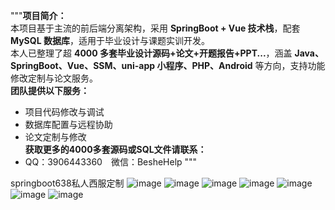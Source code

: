 """**项目简介：**  
本项目基于主流的前后端分离架构，采用 **SpringBoot + Vue 技术栈**，配套 **MySQL 数据库**，适用于毕业设计与课题实训开发。  
本人已整理了超 **4000 多套毕业设计源码+论文+开题报告+PPT...**，涵盖 **Java、SpringBoot、Vue、SSM、uni-app 小程序、PHP、Android** 等方向，支持功能修改定制与论文服务。  
**团队提供以下服务：**  
- 项目代码修改与调试  
- 数据库配置与远程协助  
- 论文定制与修改  
**获取更多的4000多套源码或SQL文件请联系：**  
- QQ：3906443360 微信：BesheHelp
"""

springboot638私人西服定制
![image](https://github.com/user-attachments/assets/a8d4fcea-3b36-40c5-9570-fa2dbfdb1222)
![image](https://github.com/user-attachments/assets/d2fea17a-9150-425c-b495-cb74476b2bff)
![image](https://github.com/user-attachments/assets/e6d8a66f-14a8-496c-aa84-37abd1151997)
![image](https://github.com/user-attachments/assets/1df4e2a8-06a3-45d0-9db3-55da54ac4720)
![image](https://github.com/user-attachments/assets/c7106c7c-3b46-4c68-9838-e86cfadd111a)
![image](https://github.com/user-attachments/assets/ae25fae5-9147-4972-b87f-48562f26193e)
![image](https://github.com/user-attachments/assets/6473aec9-90ec-491b-a830-cd807af22b6a)
